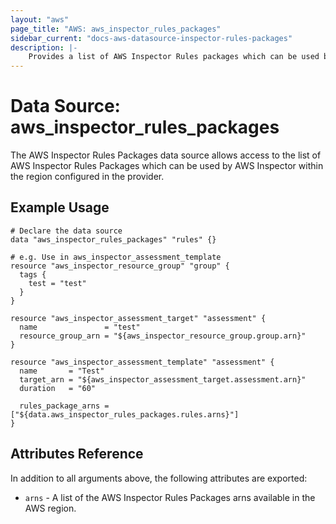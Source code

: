 ```yaml
---
layout: "aws"
page_title: "AWS: aws_inspector_rules_packages"
sidebar_current: "docs-aws-datasource-inspector-rules-packages"
description: |-
    Provides a list of AWS Inspector Rules packages which can be used by AWS Inspector.
---
```


# Data Source: aws_inspector_rules_packages

The AWS Inspector Rules Packages data source allows access to the list of AWS
Inspector Rules Packages which can be used by AWS Inspector within the region
configured in the provider.

## Example Usage

```hcl
# Declare the data source
data "aws_inspector_rules_packages" "rules" {}

# e.g. Use in aws_inspector_assessment_template
resource "aws_inspector_resource_group" "group" {
  tags {
    test = "test"
  }
}

resource "aws_inspector_assessment_target" "assessment" {
  name               = "test"
  resource_group_arn = "${aws_inspector_resource_group.group.arn}"
}

resource "aws_inspector_assessment_template" "assessment" {
  name       = "Test"
  target_arn = "${aws_inspector_assessment_target.assessment.arn}"
  duration   = "60"

  rules_package_arns = ["${data.aws_inspector_rules_packages.rules.arns}"]
}
```

## Attributes Reference

In addition to all arguments above, the following attributes are exported:

* `arns` - A list of the AWS Inspector Rules Packages arns available in the AWS region.
